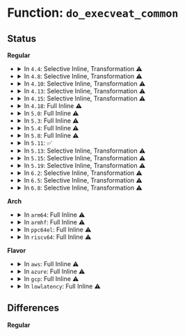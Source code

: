 # Function: <code>do_execveat_common</code>

## Status
<b>Regular</b>
<ul>
<li>
<details>
<summary>In <code>4.4</code>: Selective Inline, Transformation ⚠️</summary>

**Collision:** Unique Static

**Inline:** Selective

**Transformation:** True

**Instances:**

```
In fs/exec.c (ffffffff81213e20)
Location: fs/exec.c:1496
Inline: True
Direct callers:
  - fs/exec.c:SyS_execve
  - fs/exec.c:SyS_execveat
  - fs/exec.c:compat_SyS_execve
  - fs/exec.c:compat_SyS_execveat
```
**Symbols:**

```
ffffffff81213e20-ffffffff81214530: do_execveat_common.isra.33 (STB_LOCAL)
```
</details>
</li>
<li>
<details>
<summary>In <code>4.8</code>: Selective Inline, Transformation ⚠️</summary>

**Collision:** Unique Static

**Inline:** Selective

**Transformation:** True

**Instances:**

```
In fs/exec.c (ffffffff8123ab80)
Location: fs/exec.c:1645
Inline: True
Direct callers:
  - fs/exec.c:compat_SyS_execveat
  - fs/exec.c:compat_SyS_execve
  - fs/exec.c:SyS_execveat
  - fs/exec.c:SyS_execve
```
**Symbols:**

```
ffffffff8123ab80-ffffffff8123b2bb: do_execveat_common.isra.35 (STB_LOCAL)
```
</details>
</li>
<li>
<details>
<summary>In <code>4.10</code>: Selective Inline, Transformation ⚠️</summary>

**Collision:** Unique Static

**Inline:** Selective

**Transformation:** True

**Instances:**

```
In fs/exec.c (ffffffff8124d930)
Location: fs/exec.c:1671
Inline: True
Direct callers:
  - fs/exec.c:compat_SyS_execveat
  - fs/exec.c:compat_SyS_execve
  - fs/exec.c:SyS_execveat
  - fs/exec.c:SyS_execve
```
**Symbols:**

```
ffffffff8124d930-ffffffff8124e0a4: do_execveat_common.isra.39 (STB_LOCAL)
```
</details>
</li>
<li>
<details>
<summary>In <code>4.13</code>: Selective Inline, Transformation ⚠️</summary>

**Collision:** Unique Static

**Inline:** Selective

**Transformation:** True

**Instances:**

```
In fs/exec.c (ffffffff812598f0)
Location: fs/exec.c:1703
Inline: True
Direct callers:
  - fs/exec.c:compat_SyS_execveat
  - fs/exec.c:compat_SyS_execve
  - fs/exec.c:SyS_execveat
  - fs/exec.c:SyS_execve
```
**Symbols:**

```
ffffffff812598f0-ffffffff8125a063: do_execveat_common.isra.35 (STB_LOCAL)
```
</details>
</li>
<li>
<details>
<summary>In <code>4.15</code>: Selective Inline, Transformation ⚠️</summary>

**Collision:** Unique Static

**Inline:** Selective

**Transformation:** True

**Instances:**

```
In fs/exec.c (ffffffff8127bb50)
Location: fs/exec.c:1706
Inline: True
Direct callers:
  - fs/exec.c:compat_SyS_execveat
  - fs/exec.c:compat_SyS_execve
  - fs/exec.c:SyS_execveat
  - fs/exec.c:SyS_execve
```
**Symbols:**

```
ffffffff8127bb50-ffffffff8127c352: do_execveat_common.isra.34 (STB_LOCAL)
```
</details>
</li>
<li>
<details>
<summary>In <code>4.18</code>: Full Inline ⚠️</summary>

**Collision:** Unique Static

**Inline:** Full

**Transformation:** False

**Instances:**

```
In fs/exec.c (ffffffff812a3339)
Location: fs/exec.c:1872
Inline: True
Inline callers:
  - fs/exec.c:__x32_compat_sys_execveat
  - fs/exec.c:__ia32_compat_sys_execveat
  - fs/exec.c:__x32_compat_sys_execve
  - fs/exec.c:__ia32_compat_sys_execve
  - fs/exec.c:__ia32_sys_execveat
  - fs/exec.c:__x64_sys_execveat
  - fs/exec.c:__ia32_sys_execve
  - fs/exec.c:__x64_sys_execve
```
</details>
</li>
<li>
<details>
<summary>In <code>5.0</code>: Full Inline ⚠️</summary>

**Collision:** Unique Static

**Inline:** Full

**Transformation:** False

**Instances:**

```
In fs/exec.c (ffffffff812b8449)
Location: fs/exec.c:1872
Inline: True
Inline callers:
  - fs/exec.c:__x32_compat_sys_execveat
  - fs/exec.c:__ia32_compat_sys_execveat
  - fs/exec.c:__x32_compat_sys_execve
  - fs/exec.c:__ia32_compat_sys_execve
  - fs/exec.c:__ia32_sys_execveat
  - fs/exec.c:__x64_sys_execveat
  - fs/exec.c:__ia32_sys_execve
  - fs/exec.c:__x64_sys_execve
```
</details>
</li>
<li>
<details>
<summary>In <code>5.3</code>: Full Inline ⚠️</summary>

**Collision:** Unique Static

**Inline:** Full

**Transformation:** False

**Instances:**

```
In fs/exec.c (ffffffff812d4906)
Location: fs/exec.c:1875
Inline: True
Inline callers:
  - fs/exec.c:__x32_compat_sys_execveat
  - fs/exec.c:__ia32_compat_sys_execveat
  - fs/exec.c:__x32_compat_sys_execve
  - fs/exec.c:__ia32_compat_sys_execve
  - fs/exec.c:__ia32_sys_execveat
  - fs/exec.c:__x64_sys_execveat
  - fs/exec.c:__ia32_sys_execve
  - fs/exec.c:__x64_sys_execve
```
</details>
</li>
<li>
<details>
<summary>In <code>5.4</code>: Full Inline ⚠️</summary>

**Collision:** Unique Static

**Inline:** Full

**Transformation:** False

**Instances:**

```
In fs/exec.c (ffffffff812e6486)
Location: fs/exec.c:1875
Inline: True
Inline callers:
  - fs/exec.c:__x32_compat_sys_execveat
  - fs/exec.c:__ia32_compat_sys_execveat
  - fs/exec.c:__x32_compat_sys_execve
  - fs/exec.c:__ia32_compat_sys_execve
  - fs/exec.c:__ia32_sys_execveat
  - fs/exec.c:__x64_sys_execveat
  - fs/exec.c:__ia32_sys_execve
  - fs/exec.c:__x64_sys_execve
```
</details>
</li>
<li>
<details>
<summary>In <code>5.8</code>: Full Inline ⚠️</summary>

**Collision:** Unique Static

**Inline:** Full

**Transformation:** False

**Instances:**

```
In fs/exec.c (ffffffff8131dad8)
Location: fs/exec.c:1983
Inline: True
Inline callers:
  - fs/exec.c:__x32_compat_sys_execveat
  - fs/exec.c:__ia32_compat_sys_execveat
  - fs/exec.c:__x32_compat_sys_execve
  - fs/exec.c:__ia32_compat_sys_execve
  - fs/exec.c:do_execveat
  - fs/exec.c:do_execve
```
</details>
</li>
<li>
<details>
<summary>In <code>5.11</code>: ✅</summary>

```c
int do_execveat_common(int fd, struct filename *filename, struct user_arg_ptr argv, struct user_arg_ptr envp, int flags);
```

**Collision:** Unique Static

**Inline:** No

**Transformation:** False

**Instances:**

```
In fs/exec.c (ffffffff81328bf0)
Location: fs/exec.c:1863
Inline: False
Direct callers:
  - fs/exec.c:__x32_compat_sys_execveat
  - fs/exec.c:__ia32_compat_sys_execveat
  - fs/exec.c:__x32_compat_sys_execve
  - fs/exec.c:__ia32_compat_sys_execve
  - fs/exec.c:__ia32_sys_execveat
  - fs/exec.c:__x64_sys_execveat
  - fs/exec.c:__ia32_sys_execve
  - fs/exec.c:__x64_sys_execve
```
**Symbols:**

```
ffffffff81328bf0-ffffffff81328daf: do_execveat_common (STB_LOCAL)
```
</details>
</li>
<li>
<details>
<summary>In <code>5.13</code>: Selective Inline, Transformation ⚠️</summary>

**Collision:** Unique Static

**Inline:** Selective

**Transformation:** True

**Instances:**

```
In fs/exec.c (ffffffff8132ea40)
Location: fs/exec.c:1863
Inline: True
Direct callers:
  - fs/exec.c:__x32_compat_sys_execveat
  - fs/exec.c:__ia32_compat_sys_execveat
  - fs/exec.c:__x32_compat_sys_execve
  - fs/exec.c:__ia32_compat_sys_execve
  - fs/exec.c:__ia32_sys_execveat
  - fs/exec.c:__x64_sys_execveat
  - fs/exec.c:__ia32_sys_execve
  - fs/exec.c:__x64_sys_execve
```
**Symbols:**

```
ffffffff8132ea40-ffffffff8132ebe8: do_execveat_common.isra.0 (STB_LOCAL)
```
</details>
</li>
<li>
<details>
<summary>In <code>5.15</code>: Selective Inline, Transformation ⚠️</summary>

**Collision:** Unique Static

**Inline:** Selective

**Transformation:** True

**Instances:**

```
In fs/exec.c (ffffffff8137c250)
Location: fs/exec.c:1865
Inline: True
Direct callers:
  - fs/exec.c:__x64_compat_sys_execveat
  - fs/exec.c:__ia32_compat_sys_execveat
  - fs/exec.c:__x64_compat_sys_execve
  - fs/exec.c:__ia32_compat_sys_execve
  - fs/exec.c:__ia32_sys_execveat
  - fs/exec.c:__x64_sys_execveat
  - fs/exec.c:__ia32_sys_execve
  - fs/exec.c:__x64_sys_execve
```
**Symbols:**

```
ffffffff8137c250-ffffffff8137c405: do_execveat_common.isra.0 (STB_LOCAL)
```
</details>
</li>
<li>
<details>
<summary>In <code>5.19</code>: Selective Inline, Transformation ⚠️</summary>

**Collision:** Unique Static

**Inline:** Selective

**Transformation:** True

**Instances:**

```
In fs/exec.c (0)
Location: fs/exec.c:1870
Inline: True
Direct callers:
  - fs/exec.c:__ia32_compat_sys_execveat
  - fs/exec.c:__ia32_compat_sys_execve
  - fs/exec.c:__ia32_sys_execveat
  - fs/exec.c:__x64_sys_execveat
  - fs/exec.c:__ia32_sys_execve
  - fs/exec.c:__x64_sys_execve
```
**Symbols:**

```
ffffffff813fc550-ffffffff813fc77b: do_execveat_common.isra.0 (STB_LOCAL)
ffffffff81e761ae-ffffffff81e761f8: do_execveat_common.isra.0.cold (STB_LOCAL)
```
</details>
</li>
<li>
<details>
<summary>In <code>6.2</code>: Selective Inline, Transformation ⚠️</summary>

**Collision:** Unique Static

**Inline:** Selective

**Transformation:** True

**Instances:**

```
In fs/exec.c (0)
Location: fs/exec.c:1880
Inline: True
Direct callers:
  - fs/exec.c:__ia32_compat_sys_execveat
  - fs/exec.c:__ia32_compat_sys_execve
  - fs/exec.c:__ia32_sys_execveat
  - fs/exec.c:__x64_sys_execveat
  - fs/exec.c:__ia32_sys_execve
  - fs/exec.c:__x64_sys_execve
```
**Symbols:**

```
ffffffff81486000-ffffffff81486257: do_execveat_common.isra.0 (STB_LOCAL)
ffffffff820687df-ffffffff82068802: do_execveat_common.isra.0.cold (STB_LOCAL)
```
</details>
</li>
<li>
<details>
<summary>In <code>6.5</code>: Selective Inline, Transformation ⚠️</summary>

**Collision:** Unique Static

**Inline:** Selective

**Transformation:** True

**Instances:**

```
In fs/exec.c (0)
Location: fs/exec.c:1887
Inline: True
Direct callers:
  - fs/exec.c:__ia32_compat_sys_execveat
  - fs/exec.c:__ia32_compat_sys_execve
  - fs/exec.c:__ia32_sys_execveat
  - fs/exec.c:__x64_sys_execveat
  - fs/exec.c:__ia32_sys_execve
  - fs/exec.c:__x64_sys_execve
```
**Symbols:**

```
ffffffff814bab70-ffffffff814badc2: do_execveat_common.isra.0 (STB_LOCAL)
ffffffff820e80e2-ffffffff820e80fd: do_execveat_common.isra.0.cold (STB_LOCAL)
```
</details>
</li>
<li>
<details>
<summary>In <code>6.8</code>: Selective Inline, Transformation ⚠️</summary>

**Collision:** Unique Static

**Inline:** Selective

**Transformation:** True

**Instances:**

```
In fs/exec.c (0)
Location: fs/exec.c:1908
Inline: True
Direct callers:
  - fs/exec.c:__ia32_compat_sys_execveat
  - fs/exec.c:__ia32_compat_sys_execve
  - fs/exec.c:__ia32_sys_execveat
  - fs/exec.c:__x64_sys_execveat
  - fs/exec.c:__ia32_sys_execve
  - fs/exec.c:__x64_sys_execve
```
**Symbols:**

```
ffffffff814ed0f0-ffffffff814ed336: do_execveat_common.isra.0 (STB_LOCAL)
ffffffff821c4e1e-ffffffff821c4e39: do_execveat_common.isra.0.cold (STB_LOCAL)
```
</details>
</li>
</ul>
<b>Arch</b>
<ul>
<li>
<details>
<summary>In <code>arm64</code>: Full Inline ⚠️</summary>

**Collision:** Unique Static

**Inline:** Full

**Transformation:** False

**Instances:**

```
In fs/exec.c (ffff80001038e544)
Location: fs/exec.c:1875
Inline: True
Inline callers:
  - fs/exec.c:__arm64_compat_sys_execveat
  - fs/exec.c:__arm64_compat_sys_execve
  - fs/exec.c:__arm64_sys_execveat
  - fs/exec.c:__arm64_sys_execve
```
</details>
</li>
<li>
<details>
<summary>In <code>armhf</code>: Full Inline ⚠️</summary>

**Collision:** Unique Static

**Inline:** Full

**Transformation:** False

**Instances:**

```
In fs/exec.c (c0576470)
Location: fs/exec.c:1875
Inline: True
Inline callers:
  - fs/exec.c:__se_sys_execveat
  - fs/exec.c:__se_sys_execve
```
</details>
</li>
<li>
<details>
<summary>In <code>ppc64el</code>: Full Inline ⚠️</summary>

**Collision:** Unique Static

**Inline:** Full

**Transformation:** False

**Instances:**

```
In fs/exec.c (c0000000004869d0)
Location: fs/exec.c:1875
Inline: True
Inline callers:
  - fs/exec.c:__se_compat_sys_execveat
  - fs/exec.c:__se_compat_sys_execve
  - fs/exec.c:__se_sys_execveat
  - fs/exec.c:__se_sys_execve
```
</details>
</li>
<li>
<details>
<summary>In <code>riscv64</code>: Full Inline ⚠️</summary>

**Collision:** Unique Static

**Inline:** Full

**Transformation:** False

**Instances:**

```
In fs/exec.c (ffffffe00025f41e)
Location: fs/exec.c:1875
Inline: True
Inline callers:
  - fs/exec.c:__se_sys_execveat
  - fs/exec.c:__se_sys_execve
```
</details>
</li>
</ul>
<b>Flavor</b>
<ul>
<li>
<details>
<summary>In <code>aws</code>: Full Inline ⚠️</summary>

**Collision:** Unique Static

**Inline:** Full

**Transformation:** False

**Instances:**

```
In fs/exec.c (ffffffff812dea66)
Location: fs/exec.c:1875
Inline: True
Inline callers:
  - fs/exec.c:__x32_compat_sys_execveat
  - fs/exec.c:__ia32_compat_sys_execveat
  - fs/exec.c:__x32_compat_sys_execve
  - fs/exec.c:__ia32_compat_sys_execve
  - fs/exec.c:__ia32_sys_execveat
  - fs/exec.c:__x64_sys_execveat
  - fs/exec.c:__ia32_sys_execve
  - fs/exec.c:__x64_sys_execve
```
</details>
</li>
<li>
<details>
<summary>In <code>azure</code>: Full Inline ⚠️</summary>

**Collision:** Unique Static

**Inline:** Full

**Transformation:** False

**Instances:**

```
In fs/exec.c (ffffffff812cfd96)
Location: fs/exec.c:1875
Inline: True
Inline callers:
  - fs/exec.c:__x32_compat_sys_execveat
  - fs/exec.c:__ia32_compat_sys_execveat
  - fs/exec.c:__x32_compat_sys_execve
  - fs/exec.c:__ia32_compat_sys_execve
  - fs/exec.c:__ia32_sys_execveat
  - fs/exec.c:__x64_sys_execveat
  - fs/exec.c:__ia32_sys_execve
  - fs/exec.c:__x64_sys_execve
```
</details>
</li>
<li>
<details>
<summary>In <code>gcp</code>: Full Inline ⚠️</summary>

**Collision:** Unique Static

**Inline:** Full

**Transformation:** False

**Instances:**

```
In fs/exec.c (ffffffff812dc876)
Location: fs/exec.c:1875
Inline: True
Inline callers:
  - fs/exec.c:__x32_compat_sys_execveat
  - fs/exec.c:__ia32_compat_sys_execveat
  - fs/exec.c:__x32_compat_sys_execve
  - fs/exec.c:__ia32_compat_sys_execve
  - fs/exec.c:__ia32_sys_execveat
  - fs/exec.c:__x64_sys_execveat
  - fs/exec.c:__ia32_sys_execve
  - fs/exec.c:__x64_sys_execve
```
</details>
</li>
<li>
<details>
<summary>In <code>lowlatency</code>: Full Inline ⚠️</summary>

**Collision:** Unique Static

**Inline:** Full

**Transformation:** False

**Instances:**

```
In fs/exec.c (ffffffff812ed5c6)
Location: fs/exec.c:1875
Inline: True
Inline callers:
  - fs/exec.c:__x32_compat_sys_execveat
  - fs/exec.c:__ia32_compat_sys_execveat
  - fs/exec.c:__x32_compat_sys_execve
  - fs/exec.c:__ia32_compat_sys_execve
  - fs/exec.c:__ia32_sys_execveat
  - fs/exec.c:__x64_sys_execveat
  - fs/exec.c:__ia32_sys_execve
  - fs/exec.c:__x64_sys_execve
```
</details>
</li>
</ul>

## Differences
<b>Regular</b>
<ul>
</ul>
